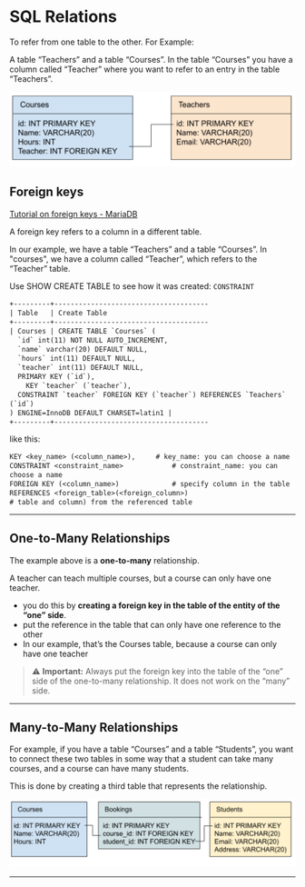# SQL Relations

To refer from one table to the other. For Example:

A table “Teachers” and a table “Courses”. In the table “Courses” you have a column called “Teacher” where you want to refer to an entry in the table “Teachers”.

<img src="./assets/sql_relations.png" />

## Foreign keys

[Tutorial on foreign keys - MariaDB](https://www.mariadbtutorial.com/mariadb-basics/mariadb-foreign-key/)

A foreign key refers to a column in a different table.

In our example, we have a table “Teachers” and a table “Courses”. In "courses", we have a column called “Teacher”, which refers to the “Teacher” table.

Use  SHOW CREATE TABLE  to see how it was created: `CONSTRAINT`

```
+---------+--------------------------------------
| Table   | Create Table
+---------+--------------------------------------
| Courses | CREATE TABLE `Courses` (
  `id` int(11) NOT NULL AUTO_INCREMENT,
  `name` varchar(20) DEFAULT NULL,
  `hours` int(11) DEFAULT NULL,
  `teacher` int(11) DEFAULT NULL,
  PRIMARY KEY (`id`),
	KEY `teacher` (`teacher`),
  CONSTRAINT `teacher` FOREIGN KEY (`teacher`) REFERENCES `Teachers` (`id`)
) ENGINE=InnoDB DEFAULT CHARSET=latin1 |
+---------+--------------------------------------
```

like this:

```
KEY <key_name> (<column_name>), 	# key_name: you can choose a name 
CONSTRAINT <constraint_name> 			# constraint_name: you can choose a name 
FOREIGN KEY (<column_name>) 			# specify column in the table 
REFERENCES <foreign_table>(<foreign_column>) 
# table and column) from the referenced table
```

------

## One-to-Many Relationships

The example above is a **one-to-many** relationship.

A teacher can teach multiple courses, but a course can only have one teacher.

-  you do this by **creating a foreign key in the table of the entity of the “one” side**. 
- put the reference in the table that can only have one reference to the other
- In our example, that’s the Courses table, because a course can only have one teacher

> ⚠ **Important:** Always put the foreign key into the table of the “one” side of the one-to-many relationship. It does not work on the “many” side.

------

## Many-to-Many Relationships

For example, if you have a table “Courses” and a table “Students”, you want to connect these two tables in some way that a student can take many courses, and a course can have many students.

This is done by creating a third table that represents the relationship.

<img src="./assets/many2many.png" />

------

